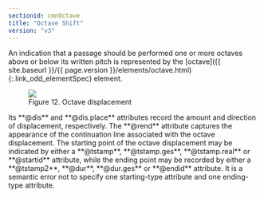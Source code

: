 ```yaml
---
sectionid: cmnOctave
title: "Octave Shift"
version: "v3"
---
```




An indication that a passage should be performed one or more octaves above or below
its
written pitch is represented by the [octave]({{ site.baseurl }}/{{ page.version }}/elements/octave.html){:.link_odd_elementSpec} element.

<figure class="figure"><img src="{{ site.baseurl }}/Images/ExampleImages/octave-a-20100510.png" class="img-responsive"><figcaption class="figure-caption">Figure 12. Octave displacement</figcaption>
</figure>
Its **@dis** and **@dis.place** attributes record the amount and direction of
displacement, respectively. The **@rend** attribute captures the appearance of the
continuation line associated with the octave displacement. The starting point of the
octave displacement may be indicated by either a **@tstamp**, **@tstamp.ges**,
**@tstamp.real** or **@startid** attribute, while the ending point may be
recorded by either a **@tstamp2**, **@dur**, **@dur.ges** or
**@endid** attribute. It is a semantic error not to specify one starting-type
attribute and one ending-type attribute.

